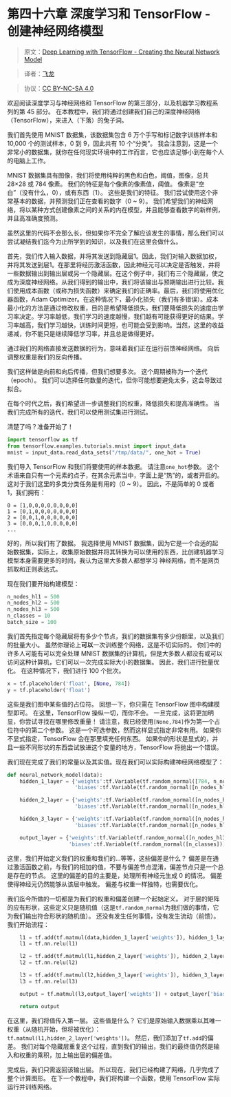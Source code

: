 # 第四十六章 深度学习和 TensorFlow - 创建神经网络模型

> 原文：[Deep Learning with TensorFlow - Creating the Neural Network Model](https://pythonprogramming.net/tensorflow-deep-neural-network-machine-learning-tutorial/)

> 译者：[飞龙](https://github.com/wizardforcel)

> 协议：[CC BY-NC-SA 4.0](http://creativecommons.org/licenses/by-nc-sa/4.0/)

欢迎阅读深度学习与神经网络和 TensorFlow 的第三部分，以及机器学习教程系列的第 45 部分。 在本教程中，我们将通过创建我们自己的深度神经网络（TensorFlow），来进入（下落）的兔子洞。

我们首先使用 MNIST 数据集，该数据集包含 6 万个手写和标记数字训练样本和 10,000 个的测试样本，0 到 9，因此共有 10 个“分类”。 我会注意到，这是一个非常小的数据集，就你在任何现实环境中的工作而言，它也应该足够小到在每个人的电脑上工作。

MNIST 数据集具有图像，我们将使用纯粹的黑色和白色，阈值，图像，总共 28×28 或 784 像素。 我们的特征是每个像素的像素值，阈值。 像素是“空白”（没有什么，0），或有东西（1）。 这些是我们的特征。 我们尝试使用这个非常基本的数据，并预测我们正在查看的数字（0 ~ 9）。 我们希望我们的神经网络，将以某种方式创建像素之间的关系的内在模型，并且能够查看数字的新样例，并且高准确度预测。

虽然这里的代码不会那么长，但如果你不完全了解应该发生的事情，那么我们可以尝试凝结我们迄今为止所学到的知识，以及我们在这里会做什么。

首先，我们传入输入数据，并将其发送到隐藏层1。因此，我们对输入数据加权，并将其发送到层1。在那里将经历激活函数，因此神经元可以决定是否触发，并将一些数据输出到输出层或另一个隐藏层。在这个例子中，我们有三个隐藏层，使之成为深度神经网络。从我们得到的输出中，我们将该输出与预期输出进行比较。我们使用成本函数（或称为损失函数）来确定我们的正确率。最后，我们将使用优化器函数，Adam Optimizer。在这种情况下，最小化损失（我们有多错误）。成本最小化的方法是通过修改权重，目的是希望降低损失。我们要降低损失的速度由学习率决定。学习率越低，我们学习的速度越慢，我们越有可能获得更好的结果。学习率越高，我们学习越快，训练时间更短，也可能会受到影响。当然，这里的收益递减，你不能只是继续降低学习率，并且总是做得更好。

通过我们的网络直接发送数据的行为，意味着我们正在运行前馈神经网络。 向后调整权重是我们的反向传播。

我们这样做是向前和向后传播，但我们想要多次。 这个周期被称为一个迭代（epoch）。 我们可以选择任何数量的迭代，但你可能想要避免太多，这会导致过拟合。

在每个时代之后，我们希望进一步调整我们的权重，降低损失和提高准确性。 当我们完成所有的迭代，我们可以使用测试集进行测试。

清楚了吗？准备开始了！

```py
import tensorflow as tf
from tensorflow.examples.tutorials.mnist import input_data
mnist = input_data.read_data_sets("/tmp/data/", one_hot = True)
```

我们导入 TensorFlow 和我们将要使用的样本数据。 请注意`one_hot`参数。 这个术语来自只有一个元素的点子，在其余元素当中，字面上是“热”的，或者开启的。 这对于我们这里的多类分类任务是有用的（0 ~ 9）。 因此，不是简单的 0 或者 1，我们拥有：

```
0 = [1,0,0,0,0,0,0,0,0]
1 = [0,1,0,0,0,0,0,0,0]
2 = [0,0,1,0,0,0,0,0,0]
3 = [0,0,0,1,0,0,0,0,0]
...
```

好的，所以我们有了数据。 我选择使用 MNIST 数据集，因为它是一个合适的起始数据集，实际上，收集原始数据并将其转换为可以使用的东西，比创建机器学习模型本身需要更多的时间，我认为这里大多数人都想学习 神经网络，而不是网页抓取和正则表达式。

现在我们要开始构建模型：

```py
n_nodes_hl1 = 500
n_nodes_hl2 = 500
n_nodes_hl3 = 500
n_classes = 10
batch_size = 100
```

我们首先指定每个隐藏层将有多少个节点，我们的数据集有多少份额里，以及我们的批量大小。 虽然你理论上**可以**一次训练整个网络，这是不切实际的。 你们中的许多人可能有可以完全处理 MNIST 数据集的计算机，但是大多数人都没有或可以访问这种计算机，它们可以一次完成实际大小的数据集。 因此，我们进行批量优化。 在这种情况下，我们进行 100 个批次。

```py
x = tf.placeholder('float', [None, 784])
y = tf.placeholder('float')
```

这些是我们图中某些值的占位符。 回想一下，你只需在 TensorFlow 图中构建模型即可。 在这里，TensorFlow 操纵一切，而你不会。 一旦完成，这将更加明显，你尝试寻找在哪里修改重量！ 请注意，我已经使用`[None,784]`作为第一个占位符中的第二个参数。 这是一个可选参数，然而这样显式指定非常有用。 如果你不显式指定，TensorFlow 会在那里填充任何东西。 如果你的形状是显式的，并且一些不同形状的东西尝试放进这个变量的地方，TensorFlow 将抛出一个错误。

我们现在完成了我们的常量以及其实值。现在我们可以实际构建神经网络模型了：

```py
def neural_network_model(data):
    hidden_1_layer = {'weights':tf.Variable(tf.random_normal([784, n_nodes_hl1])),
                      'biases':tf.Variable(tf.random_normal([n_nodes_hl1]))}

    hidden_2_layer = {'weights':tf.Variable(tf.random_normal([n_nodes_hl1, n_nodes_hl2])),
                      'biases':tf.Variable(tf.random_normal([n_nodes_hl2]))}

    hidden_3_layer = {'weights':tf.Variable(tf.random_normal([n_nodes_hl2, n_nodes_hl3])),
                      'biases':tf.Variable(tf.random_normal([n_nodes_hl3]))}

    output_layer = {'weights':tf.Variable(tf.random_normal([n_nodes_hl3, n_classes])),
                    'biases':tf.Variable(tf.random_normal([n_classes]))}
```


这里，我们开始定义我们的权重和我们的...等等，这些偏差是什么？ 偏差是在通过激活函数之前，与我们的相加的值，不要与偏差节点混淆，偏差节点只是一个总是存在的节点。 这里的偏差的目的主要是，处理所有神经元生成 0 的情况。 偏差使得神经元仍然能够从该层中触发。 偏差与权重一样独特，也需要优化。

我们迄今所做的一切都是为我们的权重和偏差创建一个起始定义。 对于层的矩阵的应有形状，这些定义只是随机值（这是`tf.random_normal`为我们做的事情，它为我们输出符合形状的随机值）。 还没有发生任何事情，没有发生流动（前馈）。我们开始流程：

```py
    l1 = tf.add(tf.matmul(data,hidden_1_layer['weights']), hidden_1_layer['biases'])
    l1 = tf.nn.relu(l1)

    l2 = tf.add(tf.matmul(l1,hidden_2_layer['weights']), hidden_2_layer['biases'])
    l2 = tf.nn.relu(l2)

    l3 = tf.add(tf.matmul(l2,hidden_3_layer['weights']), hidden_3_layer['biases'])
    l3 = tf.nn.relu(l3)

    output = tf.matmul(l3,output_layer['weights']) + output_layer['biases']

    return output
```

在这里，我们将值传入第一层。 这些值是什么？ 它们是原始输入数据乘以其唯一权重（从随机开始，但将被优化）：`tf.matmul(l1,hidden_2_layer['weights'])`。 然后，我们添加了`tf.add`的偏差。 我们对每个隐藏层重复这个过程，直到我们的输出，我们的最终值仍然是输入和权重的乘积，加上输出层的偏差值。

完成后，我们只需返回该输出层。 所以现在，我们已经构建了网络，几乎完成了整个计算图形。 在下一个教程中，我们将构建一个函数，使用 TensorFlow 实际运行并训练网络。
